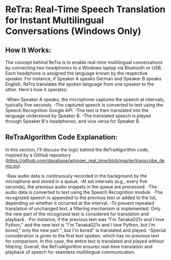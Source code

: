 # ReTra: Real-Time Speech Translation for Instant Multilingual Conversations (Windows Only)
## How It Works:
The concept behind ReTra is to enable real-time multilingual conversations by connecting two headphones to a Windows laptop via Bluetooth or USB. Each headphone is assigned the language known by the respective speaker. For instance, if Speaker A speaks German and Speaker B speaks English, ReTra translates the spoken language from one speaker to the other. Here's how it operates:

-When Speaker A speaks, the microphone captures the speech at intervals, typically five seconds.
-The captured speech is converted to text using the Speech Recognition Google API.
-The text is then translated into the language understood by Speaker B.
-The translated speech is played through Speaker B's headphones, and vice versa for Speaker B.
## ReTraAlgorithm Code Explanation:
In this section, I'll discuss the logic behind the ReTraAlgorithm code, inspired by a GitHub repository (https://github.com/davabase/whisper_real_time/blob/master/transcribe_demo.py).

-Raw audio data is continuously recorded in the background by the microphone and stored in a queue.
-At set intervals (e.g., every five seconds), the previous audio snippets in the queue are processed.
-The audio data is converted to text using the Speech Recognition module.
-The recognized speech is appended to the previous text or added to the list, depending on whether it occurred at the interval.
-To prevent repeated translation of unchanged text, a filtering mechanism is implemented. Only the new part of the recognized text is considered for translation and playback.
-For instance, if the previous text was "I'm Tanaka021v and I love Python," and the new text is "I'm Tanaka021v and I love Python, but I'm bored," only the new part ", but I'm bored" is translated and played.
-Special consideration is given to the first text spoken, which has no previous text for comparison. In this case, the entire text is translated and played without filtering.
Overall, the ReTraAlgorithm ensures real-time translation and playback of speech for seamless multilingual communication.
